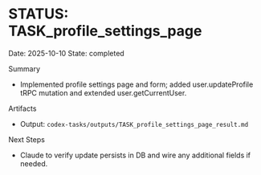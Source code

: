 # STATUS: TASK_profile_settings_page

Date: 2025-10-10
State: completed

Summary
- Implemented profile settings page and form; added user.updateProfile tRPC mutation and extended user.getCurrentUser.

Artifacts
- Output: `codex-tasks/outputs/TASK_profile_settings_page_result.md`

Next Steps
- Claude to verify update persists in DB and wire any additional fields if needed.


